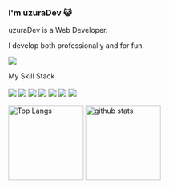 ### I'm uzuraDev 😺
uzuraDev is a Web Developer.

I develop both professionally and for fun.

![](https://komarev.com/ghpvc/?username=your-uzuraDev)

My Skill Stack<br /><br />
<img src="https://img.shields.io/badge/-Next.js-000000.svg?logo=next.js&style=plastic">
<img src="https://img.shields.io/badge/-React-61DAFB.svg?logo=react&style=plastic">
<img src="https://img.shields.io/badge/-Javascript-F7DF1E.svg?logo=javascript&style=plastic">
<img src="https://img.shields.io/badge/-Typescript-007ACC.svg?logo=typescript&style=plastic">
<img src="https://img.shields.io/badge/-Vue.js-4FC08D.svg?logo=vue.js&style=plastic">
<img src="https://img.shields.io/badge/-Html5-E34F26.svg?logo=html5&style=plastic">
<img src="https://img.shields.io/badge/-Css3-1572B6.svg?logo=css3&style=plastic">

<p align="left"> 
  <img alt="Top Langs" height="150px" src="https://github-readme-stats.vercel.app/api/top-langs/?username=uzuraDev&layout=compact&show_icons=true&theme=onedark" />
  <img alt="github stats" height="150px" src="https://github-readme-stats.vercel.app/api?username=uzuraDev&theme=onedark&show_icons=ture" />
</p>
